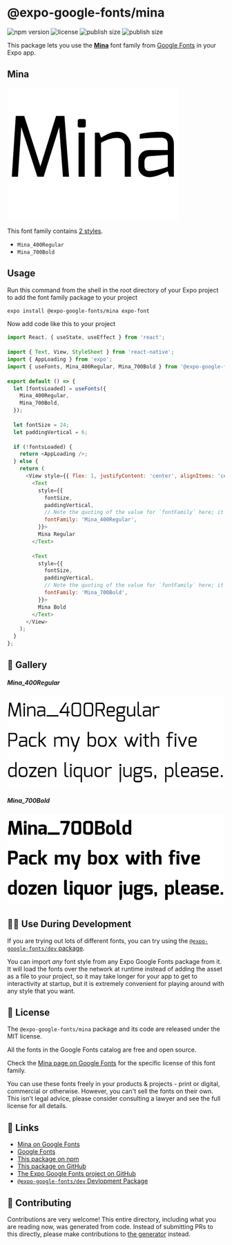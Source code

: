 # @expo-google-fonts/mina

![npm version](https://flat.badgen.net/npm/v/@expo-google-fonts/mina)
![license](https://flat.badgen.net/github/license/expo/google-fonts)
![publish size](https://flat.badgen.net/packagephobia/install/@expo-google-fonts/mina)
![publish size](https://flat.badgen.net/packagephobia/publish/@expo-google-fonts/mina)

This package lets you use the [**Mina**](https://fonts.google.com/specimen/Mina) font family from [Google Fonts](https://fonts.google.com/) in your Expo app.

## Mina

![Mina](./font-family.png)

This font family contains [2 styles](#-gallery).

- `Mina_400Regular`
- `Mina_700Bold`

## Usage

Run this command from the shell in the root directory of your Expo project to add the font family package to your project
```sh
expo install @expo-google-fonts/mina expo-font
```

Now add code like this to your project
```js
import React, { useState, useEffect } from 'react';

import { Text, View, StyleSheet } from 'react-native';
import { AppLoading } from 'expo';
import { useFonts, Mina_400Regular, Mina_700Bold } from '@expo-google-fonts/mina';

export default () => {
  let [fontsLoaded] = useFonts({
    Mina_400Regular,
    Mina_700Bold,
  });

  let fontSize = 24;
  let paddingVertical = 6;

  if (!fontsLoaded) {
    return <AppLoading />;
  } else {
    return (
      <View style={{ flex: 1, justifyContent: 'center', alignItems: 'center' }}>
        <Text
          style={{
            fontSize,
            paddingVertical,
            // Note the quoting of the value for `fontFamily` here; it expects a string!
            fontFamily: 'Mina_400Regular',
          }}>
          Mina Regular
        </Text>

        <Text
          style={{
            fontSize,
            paddingVertical,
            // Note the quoting of the value for `fontFamily` here; it expects a string!
            fontFamily: 'Mina_700Bold',
          }}>
          Mina Bold
        </Text>
      </View>
    );
  }
};

```

## 🔡 Gallery

##### Mina_400Regular
![Mina_400Regular](./Mina_400Regular.ttf.png)

##### Mina_700Bold
![Mina_700Bold](./Mina_700Bold.ttf.png)


## 👩‍💻 Use During Development

If you are trying out lots of different fonts, you can try using the [`@expo-google-fonts/dev` package](https://github.com/expo/google-fonts/tree/master/font-packages/dev#readme).

You can import *any* font style from any Expo Google Fonts package from it. It will load the fonts
over the network at runtime instead of adding the asset as a file to your project, so it may take longer
for your app to get to interactivity at startup, but it is extremely convenient
for playing around with any style that you want.

## 📖 License

The `@expo-google-fonts/mina` package and its code are released under the MIT license.

All the fonts in the Google Fonts catalog are free and open source.

Check the [Mina page on Google Fonts](https://fonts.google.com/specimen/Mina) for the specific license of this font family.

You can use these fonts freely in your products & projects - print or digital, commercial or otherwise. However, you can't sell the fonts on their own. This isn't legal advice, please consider consulting a lawyer and see the full license for all details.

## 🔗 Links

- [Mina on Google Fonts](https://fonts.google.com/specimen/Mina)
- [Google Fonts](https://fonts.google.com/)
- [This package on npm](https://www.npmjs.com/package/@expo-google-fonts/mina)
- [This package on GitHub](https://github.com/expo/google-fonts/tree/master/font-packages/mina)
- [The Expo Google Fonts project on GitHub](https://github.com/expo/google-fonts)
- [`@expo-google-fonts/dev` Devlopment Package](https://github.com/expo/google-fonts/tree/master/font-packages/dev)

## 🤝 Contributing

Contributions are very welcome! This entire directory, including what you are reading now, was generated from code. Instead of submitting PRs to this directly, please make contributions to [the generator](https://github.com/expo/google-fonts/tree/master/packages/generator) instead.
